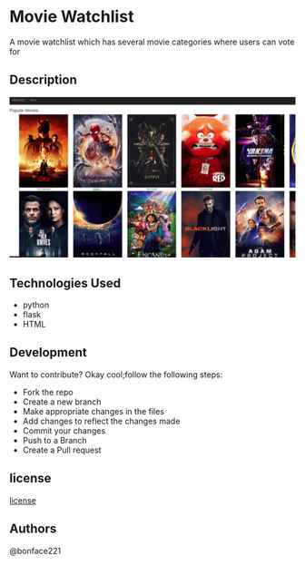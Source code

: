 # Movie Watchlist

A movie watchlist which has several  movie categories where users can vote for

## Description
![image](./app/static/images/watchlist-readme-img.png)


## Technologies Used

<ul>
    <li>python</li>
    <li>flask</li>
    <li>HTML</li>
</ul>

## Development

Want to contribute? Okay cool;follow the following steps:

<ul>
   <li>Fork the repo</li>
   <li>Create a new branch</li>
   <li>Make appropriate changes in the files</li>
   <li>Add changes to reflect the changes made</li>
   <li>Commit your changes</li>
   <li>Push to a Branch</li>
   <li>Create a Pull request</li>
</ul>

## license

[license](/LICENSE)

## Authors

@bonface221
